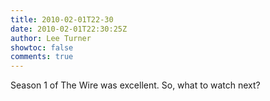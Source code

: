 ```yaml
---
title: 2010-02-01T22-30
date: 2010-02-01T22:30:25Z
author: Lee Turner
showtoc: false
comments: true
---
```


Season 1 of The Wire was excellent. So, what to watch next?

